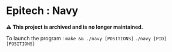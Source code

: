 # Epitech : Navy
**⚠️ This project is archived and is no longer maintained.**

To launch the program :
`make && ./navy [POSITIONS]` `./navy [PID] [POSITIONS]`
